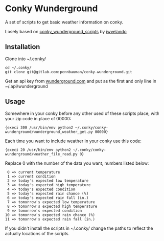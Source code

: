 # Conky Wunderground

A set of scripts to get basic weather information on conky. 

Losely based on [conky_wunderground_scripts](https://github.com/iwvelando/conky_wunderground_scripts) by [iwvelando](https://github.com/iwvelando)

## Installation

Clone into ~/.conky/

	cd ~/.conky/
	git clone git@gitlab.com:pennbauman/conky-wunderground.git

Get an api key from [wunderground.com](https://www.wunderground.com/weather/api/) and put as the first and only line in ~/.api/wunderground 


## Usage

Somewhere in your conky before any other used of these scripts place, with your zip code in place of 00000:

	{execi 300 /usr/bin/env python2 ~/.conky/conky-wunderground/wunderground_weather_get.py 00000}


Each time you want to include weather in your conky use this code: 

	{execi 20 /usr/bin/env python2 ~/.conky/conky-wunderground/weather_file_read.py 0}

Replace 0 with the number of the data you want, numbers listed below:

	 0 => current temperature
	 1 => current condition
	 2 => today's expected low temperature
	 3 => today's expected high temperature
	 4 => today's expected condition
	 5 => today's expected rain chance (%)
	 6 => today's expected rain fall (in.)
	 7 => tomorrow's expected low temperature
	 8 => tomorrow's expected high temperature
	 9 => tomorrow's expected condition
	10 => tomorrow's expected rain chance (%)
	11 => tomorrow's expected rain fall (in.)	

If you didn't install the scripts in ~/.conky/ change the paths to reflect the actually locations of the scripts. 